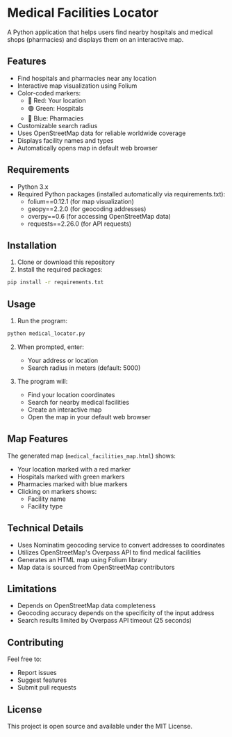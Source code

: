 # Medical Facilities Locator

A Python application that helps users find nearby hospitals and medical shops (pharmacies) and displays them on an interactive map.

## Features

- Find hospitals and pharmacies near any location
- Interactive map visualization using Folium
- Color-coded markers:
  - 🔴 Red: Your location
  - 🟢 Green: Hospitals
  - 🔵 Blue: Pharmacies
- Customizable search radius
- Uses OpenStreetMap data for reliable worldwide coverage
- Displays facility names and types
- Automatically opens map in default web browser

## Requirements

- Python 3.x
- Required Python packages (installed automatically via requirements.txt):
  - folium==0.12.1 (for map visualization)
  - geopy==2.2.0 (for geocoding addresses)
  - overpy==0.6 (for accessing OpenStreetMap data)
  - requests==2.26.0 (for API requests)

## Installation

1. Clone or download this repository
2. Install the required packages:
```bash
pip install -r requirements.txt
```

## Usage

1. Run the program:
```bash
python medical_locator.py
```

2. When prompted, enter:
   - Your address or location
   - Search radius in meters (default: 5000)

3. The program will:
   - Find your location coordinates
   - Search for nearby medical facilities
   - Create an interactive map
   - Open the map in your default web browser

## Map Features

The generated map (`medical_facilities_map.html`) shows:
- Your location marked with a red marker
- Hospitals marked with green markers
- Pharmacies marked with blue markers
- Clicking on markers shows:
  - Facility name
  - Facility type

## Technical Details

- Uses Nominatim geocoding service to convert addresses to coordinates
- Utilizes OpenStreetMap's Overpass API to find medical facilities
- Generates an HTML map using Folium library
- Map data is sourced from OpenStreetMap contributors

## Limitations

- Depends on OpenStreetMap data completeness
- Geocoding accuracy depends on the specificity of the input address
- Search results limited by Overpass API timeout (25 seconds)

## Contributing

Feel free to:
- Report issues
- Suggest features
- Submit pull requests

## License

This project is open source and available under the MIT License.
